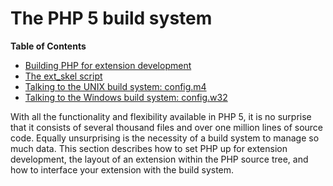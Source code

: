 The PHP 5 build system
======================

**Table of Contents**

-   [Building PHP for extension
    development](/internals2/buildsys/environment.html)
-   [The ext\_skel script](/internals2/buildsys/skeleton.html)
-   [Talking to the UNIX build system:
    config.m4](/internals2/buildsys/configunix.html)
-   [Talking to the Windows build system:
    config.w32](/internals2/buildsys/configwin.html)

With all the functionality and flexibility available in PHP 5, it is no
surprise that it consists of several thousand files and over one million
lines of source code. Equally unsurprising is the necessity of a build
system to manage so much data. This section describes how to set PHP up
for extension development, the layout of an extension within the PHP
source tree, and how to interface your extension with the build system.
